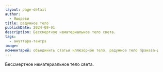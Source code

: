 ```yaml
---
layout: page-detail
author:
  - Яшодеви
title: радужное тело
publishDate: 2024-09-01
description: Бессмертное нематериальное тело света.
tags:
  - ануттара-тантра
image: 
комментарий: объединить статьи иллюзорное тело, радужное тело пранава-дэхам
---
```


Бессмертное нематериальное тело света.

